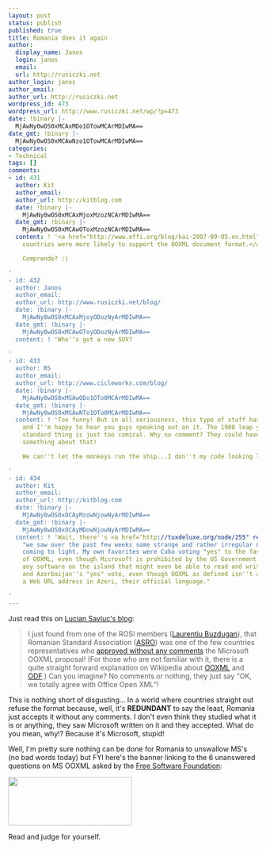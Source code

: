```yaml
---
layout: post
status: publish
published: true
title: Romania does it again
author:
  display_name: Janos
  login: janos
  email: 
  url: http://rusiczki.net
author_login: janos
author_email: 
author_url: http://rusiczki.net
wordpress_id: 473
wordpress_url: http://www.rusiczki.net/wp/?p=473
date: !binary |-
  MjAwNy0wOS0xMCAxMDo1OTowMCArMDIwMA==
date_gmt: !binary |-
  MjAwNy0wOS0xMCAwNzo1OTowMCArMDIwMA==
categories:
- Technical
tags: []
comments:
- id: 431
  author: Kit
  author_email: 
  author_url: http://kitblog.com
  date: !binary |-
    MjAwNy0wOS0xMCAxMjoxMzozNCArMDIwMA==
  date_gmt: !binary |-
    MjAwNy0wOS0xMCAwOToxMzozNCArMDIwMA==
  content: ! '<a href="http://www.effi.org/blog/kai-2007-09-05.en.html" rel="nofollow">Corrupt
    countries were more likely to support the OOXML document format.</a>

    Comprende? :)

'
- id: 432
  author: Janos
  author_email: 
  author_url: http://www.rusiczki.net/blog/
  date: !binary |-
    MjAwNy0wOS0xMCAxMjoyODozNyArMDIwMA==
  date_gmt: !binary |-
    MjAwNy0wOS0xMCAwOToyODozNyArMDIwMA==
  content: ! 'Who''s got a new SUV?

'
- id: 433
  author: RS
  author_email: 
  author_url: http://www.cicleworks.com/blog/
  date: !binary |-
    MjAwNy0wOS0xMSAwODo1OTo0MCArMDIwMA==
  date_gmt: !binary |-
    MjAwNy0wOS0xMSAwNTo1OTo0MCArMDIwMA==
  content: ! 'Too funny! But in all seriousness, this type of stuff has got to stop
    and I''m happy to hear you guys speaking out on it. The 1900 leap year bug =>
    standard thing is just too comical. Why no comment? They could have at least said
    something about that!

    We can''t let the monkeys run the ship...I don''t my code looking like theirs!

'
- id: 434
  author: Kit
  author_email: 
  author_url: http://kitblog.com
  date: !binary |-
    MjAwNy0wOS0xOCAyMzowNjowNyArMDIwMA==
  date_gmt: !binary |-
    MjAwNy0wOS0xOCAyMDowNjowNyArMDIwMA==
  content: ! 'Wait, there''s <a href="http://tuxdeluxe.org/node/255" rel="nofollow">more</a>:
    "we saw over the past few weeks some strange and rather irregular national positions
    coming to light. My own favorites were Cuba voting "yes" to the fast-tracking
    of OOXML, even though Microsoft is prohibited by the US Government from selling
    any software on the island that might even be able to read and write the new format,
    and Azerbaijan''s "yes" vote, even though OOXML as defined isn''t able to express
    a Web URL address in Azeri, their official language."

'
---
```

<p>Just read this on <a href="http://www.cianblog.com/">Lucian Savluc's blog</a>:</p>
<blockquote><p>I just found from one of the ROSI members (<a href="http://www.rolix.org/">Laurentiu Buzdugan</a>), that Romanian Standard Association (<a href="http://www.asro.ro/">ASRO</a>) was one of the few countries representatives who <a href="http://www.groklaw.net/article.php?story=20070904082606181">approved without any comments</a> the Microsoft OOXML proposal! (For those who are not familiar with it, there is a quite straight forward explanation on Wikipedia about <a href="http://en.wikipedia.org/wiki/OOXML">OOXML</a> and <a href="http://en.wikipedia.org/wiki/OpenDocument">ODF</a>.) Can you imagine? No comments or nothing, they just say “OK, we totally agree with Office Open XML”!</p></blockquote>
<p>This is nothing short of disgusting... In a world where countries straight out refuse the format because, well, it's <b>REDUNDANT</b> to say the least, Romania just accepts it without any comments. I don't even think they studied what it is or anything, they saw Microsoft written on it and they accepted. What do you mean, why!? Because it's Microsoft, stupid!</p>
<p>Well, I'm pretty sure nothing can be done for Romania to unswallow MS's (no bad words today) but FYI here's the banner linking to the 6 unanswered questions on MS OOXML asked by the <a href="http://fsfeurope.org/">Free Software Foundation</a>:</p>
<p><a href="http://fsfeurope.org/documents/msooxml-questions"><img src="http://fsfeurope.org/graphics/msooxml_small.png" width="250" height="98" border="0"/></a></p>
<p>Read and judge for yourself.</p>
